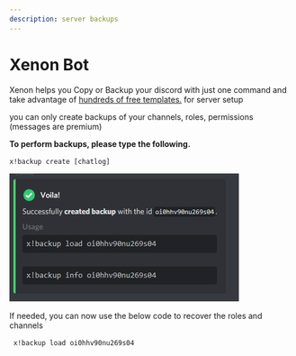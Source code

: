 ```yaml
---
description: server backups
---
```


# Xenon Bot

Xenon helps you Copy or Backup your discord with just one command and take advantage of [hundreds of free templates.](https://docs.discord.club/xenon/how-to/templates) for server setup

you can only create backups of your channels, roles, permissions \(messages are premium\)

**To perform backups, please type the following.**

```text
x!backup create [chatlog]
```

![BOT RESPONSE](.gitbook/assets/image.png)

If needed, you can now use the below code to recover the roles and channels

```text
 x!backup load oi0hhv90nu269s04
```





